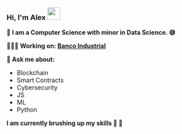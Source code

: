 ### Hi, I'm Alex <img src="https://github.com/TheDudeThatCode/TheDudeThatCode/blob/master/Assets/Hi.gif" width="29px">

**:eyes: I am a Computer Science with minor in Data Science. 😅**

**👨🏻‍💻 Working on: [Banco Industrial](https://www.corporacionbi.com/gt/bancoindustrial/)**

**💬 Ask me about:**
-  Blockchain
-  Smart Contracts
-  Cybersecurity
-  JS
-  ML
-  Python

**I am currently brushing up my skills :punch: :muscle:**


